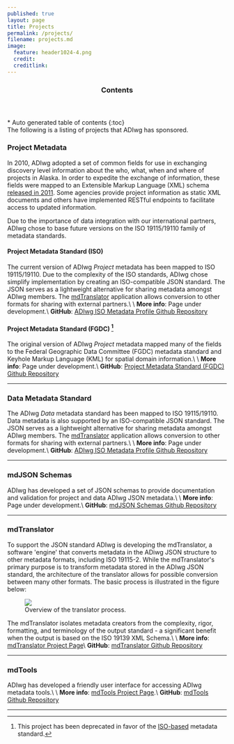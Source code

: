 ```yaml
---
published: true
layout: page
title: Projects
permalink: /projects/
filename: projects.md
image:
  feature: header1024-4.png
  credit:
  creditlink:
---
```


<section id="table-of-contents" class="toc">
  <header>
    <h3>Contents</h3>
  </header>
<div id="drawer" markdown="1">
*  Auto generated table of contents
{:toc}
</div>
</section><!-- /#table-of-contents -->
The following is a listing of projects that ADIwg has sponsored.

### Project Metadata

In 2010, ADIwg adopted a set of common fields for use in exchanging discovery level information about the who, what, when and where of projects in Alaska. In order to expedite the exchange of information, these fields were mapped to an Extensible Markup Language (XML) schema [released in 2011](#project-metadata-standard-fgdc-inactive). Some agencies provide project information as static XML documents and others have implemented RESTful endpoints to facilitate access to updated information.

Due to the importance of data integration with our international partners, ADIwg chose to base future versions on the ISO 19115/19110 family of metadata standards.

#### Project Metadata Standard (ISO)

The current version of ADIwg *Project* metadata has been mapped to ISO 19115/19110. Due to the complexity of the ISO standards, ADIwg chose simplify implementation by creating an ISO-compatible JSON standard. The JSON serves as a lightweight alternative for sharing metadata amongst ADIwg members. The [mdTranslator](#mdtranslator) application allows conversion to other formats for sharing with external partners.\\
\\
**More info**: Page under development.\\
<i class="icon-github"> </i> **GitHub**: [ADIwg ISO Metadata Profile Github Repository](https://github.com/adiwg/adiwg-metadata/tree/master/iso)

#### Project Metadata Standard (FGDC) [^inactive]

The original version of ADIwg *Project* metadata mapped many of the fields to the Federal Geographic Data Committee (FGDC) metadata standard and Keyhole Markup Language (KML) for spatial domain information.\\
\\
**More info**: Page under development.\\
<i class="icon-github"> </i> **GitHub**: [Project Metadata Standard (FGDC) Github Repository](https://github.com/adiwg/project-metadata-fgdc)

[^inactive]: This project has been deprecated in favor of the [ISO-based](#project-metadata-standard-iso) metadata standard.

***

### Data Metadata Standard

The ADIwg *Data* metadata standard has been mapped to ISO 19115/19110. Data metadata is also supported by an ISO-compatible JSON standard. The JSON serves as a lightweight alternative for sharing metadata amongst ADIwg members. The [mdTranslator](#mdtranslator) application allows conversion to other formats for sharing with external partners.\\
\\
**More info**: Page under development.\\
<i class="icon-github"> </i> **GitHub**: [ADIwg ISO Metadata Profile Github Repository](https://github.com/adiwg/adiwg-metadata/tree/master/iso)

***

### mdJSON Schemas
ADIwg has developed a set of JSON schemas to provide documentation and validation for project and data ADIwg JSON metadata.\\
\\
**More info**: Page under development.\\
<i class="icon-github"> </i> **GitHub**: [mdJSON Schemas Github Repository](https://github.com/adiwg/mdJson-schemas)

***

### mdTranslator

To support the JSON standard ADIwg is developing the mdTranslator, a software 'engine' that converts metadata in the ADiwg JSON structure to other metadata formats, including ISO 19115-2. While the mdTranslator's primary purpose is to transform metadata stored in the ADIwg JSON standard, the architecture of the translator allows for possible conversion between many other formats. The basic process is illustrated in the figure below:

<figure>
    <a href="http://www.adiwg.org/mdTranslator/images/translator_process.png"><img src="http://www.adiwg.org/mdTranslator/images/translator_process.png"></a>
    <figcaption>Overview of the translator process.</figcaption>
</figure>

The mdTranslator isolates metadata creators from the complexity, rigor, formatting, and terminology of the output standard - a significant benefit when the output is based on the ISO 19139 XML Schema.\\
\\
**More info**: [mdTranslator Project Page](/mdTranslator)\\
<i class="icon-github"> </i> **GitHub**: [mdTranslator Github Repository](https://github.com/adiwg/mdTranslator)

***

### mdTools
ADIwg has developed a friendly user interface for accessing ADIwg metadata tools.\\
\\
**More info**: [mdTools Project Page](mdTools).\\
<i class="icon-github"> </i> **GitHub**: [mdTools Github Repository](https://github.com/adiwg/mdTools)

***

[mdTranslator]: /mdTranslator
